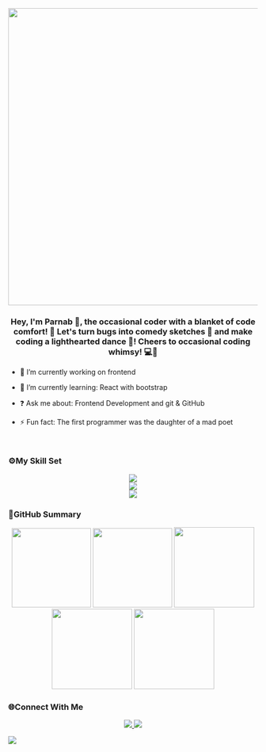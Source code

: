 <div align="center">
<img src="https://user-images.githubusercontent.com/74038190/226190894-18e959ba-d458-4a94-ac44-790190f2a947.gif" align="center" height="" width="600" />
</div>  
  

### <div align="center">Hey, I'm Parnab 🐐, the occasional coder with a blanket of code comfort! 🤥 Let's turn bugs into comedy sketches 📐 and make coding a lighthearted dance 🕺! Cheers to occasional coding whimsy! 💻👾</div>  
  

- 🔭 I’m currently working on frontend 
  

- 🌱 I’m currently learning: React with bootstrap  
  

- ❓ Ask me about: Frontend Development and git & GitHub 
  

- ⚡ Fun fact: The first programmer was the daughter of a mad poet 
  

<br/>  

### ⚙️My Skill Set

<p align="center">
  <a href="https://skillicons.dev">
    <div align="center">
      <img src="https://skillicons.dev/icons?i=html,css,js,bootstrap,tailwind,react&theme=light" />
    </div>
    <div align="center">
      <img src="https://skillicons.dev/icons?i=java,c,python&theme=light" />
    </div>
    <div align="center">
      <img src="https://skillicons.dev/icons?i=windows,linux,git,github,vscode&theme=light" />
    </div>
  </a>
</p>  

### 📝GitHub Summary  
<div align="center">
   <img height="160em" src="http://github-profile-summary-cards.vercel.app/api/cards/profile-details?username=Parnab03&theme=solarized" />
   <img height="160em" src="http://github-profile-summary-cards.vercel.app/api/cards/repos-per-language?username=Parnab03&theme=solarized&exclude={exclude}" />
   <img height="162em" src="http://github-profile-summary-cards.vercel.app/api/cards/most-commit-language?username=Parnab03&theme=solarized&exclude={exclude}" />
   <img height="162em" src="http://github-profile-summary-cards.vercel.app/api/cards/stats?username=Parnab03&theme=solarized" />
   <img height="162em" src="http://github-profile-summary-cards.vercel.app/api/cards/productive-time?username=Parnab03&theme=solarized&utcOffset=5.3" /><br>
  </div>

### 🌐Connect With Me

<p align="center">
  <a href="https://www.linkedin.com/in/parnab-bagchi-072966251" target="_blank">
    <img src="https://skillicons.dev/icons?i=linkedin" />
  </a>
  <a href="https://x.com/parnab_bagchi" target="_blank">
    <img src="https://skillicons.dev/icons?i=twitter" />
  </a>
</p> 
  
<div align="left">
<img src="https://komarev.com/ghpvc/?username=Parnab03&&style=flat-square" align="center" />
</div> 
